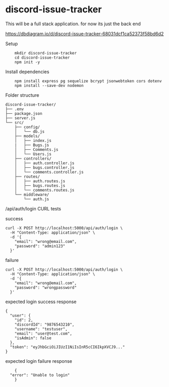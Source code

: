 # discord-issue-tracker
This will be a full stack application. for now its just the back end

https://dbdiagram.io/d/discord-issue-tracker-68031dcf1ca52373f58bd6d2


Setup
```
    mkdir discord-issue-tracker
    cd discord-issue-tracker
    npm init -y

```
Install dependencies 
```
    npm install express pg sequelize bcrypt jsonwebtoken cors dotenv
    npm install --save-dev nodemon

```


Folder structure
```
discord-issue-tracker/
├── .env
├── package.json
├── server.js
└── src/
    ├── config/
    │   └── db.js
    ├── models/
    │   ├── index.js
    |   ├── Bugs.js
    │   ├── Comments.js
    │   └── Users.js
    ├── controllers/
    │   ├── auth.controller.js
    │   ├── bugs.controller.js
    │   └── comments.controller.js
    ├── routes/
    │   ├── auth.routes.js
    │   ├── bugs.routes.js
    │   └── comments.routes.js
    └── middleware/
        └── auth.js
```

/api/auth/login CURL tests

success
```
curl -X POST http://localhost:5000/api/auth/login \
  -H "Content-Type: application/json" \
  -d '{
    "email": "wrong@email.com",
    "password": "admin123"
  }'
```

failure
```
curl -X POST http://localhost:5000/api/auth/login \
  -H "Content-Type: application/json" \
  -d '{
    "email": "wrong@email.com",
    "password": "wrongpassword"
  }'
```

expected login success response
```
{
  "user": {
    "id": 2,
    "discordId": "9876543210",
    "username": "testuser",
    "email": "user@test.com",
    "isAdmin": false
  },
  "token": "eyJhbGciOiJIUzI1NiIsInR5cCI6IkpXVCJ9..."
}
```

expected login failure response
```
    {
  "error": "Unable to login"
    }
```
